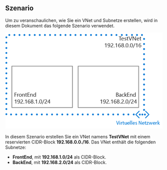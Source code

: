 ## Szenario
Um zu veranschaulichen, wie Sie ein VNet und Subnetze erstellen, wird in diesem Dokument das folgende Szenario verwendet.

![VNet-Szenario](./media/virtual-networks-create-vnet-scenario-include/vnet-scenario.png)

In diesem Szenario erstellen Sie ein VNet namens **TestVNet** mit einem reservierten CIDR-Block **192.168.0.0./16**. Das VNet enthält die folgenden Subnetze:

* **FrontEnd**, mit **192.168.1.0/24** als CIDR-Block.
* **BackEnd**, mit **192.168.2.0/24** als CIDR-Block.

<!---HONumber=Oct15_HO3-->